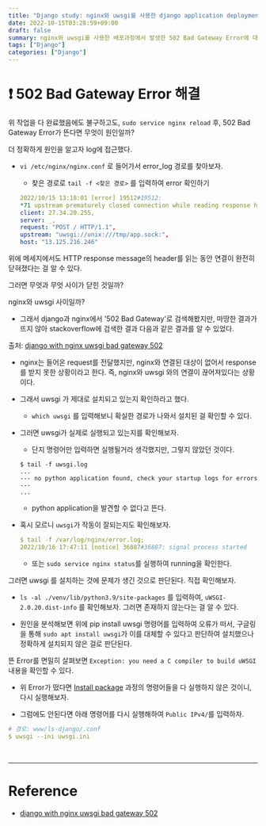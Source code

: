 ```yaml
---
title: "Django study: nginx와 uwsgi를 사용한 django application deployment 02 - 502 Bad Gateway Error"
date: 2022-10-15T03:28:59+09:00
draft: false
summary: nginx와 uwsgi를 사용한 배포과정에서 발생한 502 Bad Gateway Error에 대한 해결과정과 해결책을 정리해본다.
tags: ["Django"]
categories: ["Django"]
---
```


# ❗️ 502 Bad Gateway Error 해결

위 작업을 다 완료했음에도 불구하고도, `sudo service nginx reload` 후, 502 Bad Gateway Error가 뜬다면 무엇이 원인일까?

더 정확하게 원인을 알고자 log에 접근했다.

- `vi /etc/nginx/nginx.conf` 로 들어가서 error_log 경로를 찾아보자. 
    - 찾은 경로로 `tail -f <찾은 경로>` 를 입력하여 error 확인하기

    ```yml
    2022/10/15 13:18:01 [error] 19512#19512: 
    *71 upstream prematurely closed connection while reading response header from upstream, 
    client: 27.34.20.255, 
    server: _, 
    request: "POST / HTTP/1.1", 
    upstream: "uwsgi://unix:///tmp/app.sock:", 
    host: "13.125.216.246"
    ``` 

위에 메세지에서도 HTTP response message의 header를 읽는 동안 연결이 완전히 닫혀졌다는 걸 알 수 있다. 

그러면 무엇과 무엇 사이가 닫힌 것일까? 

nginx와 uwsgi 사이일까?  

- 그래서 django과 nginx에서 '502 Bad Gateway'로 검색해봤지만, 마땅한 결과가 뜨지 않아 stackoverflow에 검색한 결과 다음과 같은 결과를 알 수 있었다.

출처: [django with nginx uwsgi bad gateway 502](https://stackoverflow.com/questions/42063718/django-with-nginx-uwsgi-bad-gateway-502)

- nginx는 들어온 request를 전달했지만, nginx와 연결된 대상이 없어서 response를 받지 못한 상황이라고 한다. 즉, nginx와 uwsgi 와의 연결이 끊어져있다는 상황이다. 

- 그래서 uwsgi 가 제대로 설치되고 있는지 확인하라고 했다.
    - `which uwsgi` 를 입력해보니 확실한 경로가 나와서 설치된 걸 확인할 수 있다.

- 그러면 uwsgi가 실제로 실행되고 있는지를 확인해보자.
    - 단지 명령어만 입력하면 실행될거라 생각했지만, 그렇지 않았던 것이다. 

    ```
    $ tail -f uwsgi.log
    ...
    --- no python application found, check your startup logs for errors ---
    ...
    ```

    - python application을 발견할 수 없다고 뜬다. 

- 혹시 모르니 `uwsgi`가 작동이 잘되는지도 확인해보자. 

    ```yml
    $ tail -f /var/log/nginx/error.log;
    2022/10/16 17:47:11 [notice] 36887#36887: signal process started
    ```
    - 또는 `sudo service nginx status`를 실행하여 running을 확인한다.


그러면 uwsgi 를 설치하는 것에 문제가 생긴 것으로 판단된다. 직접 확인해보자.

- `ls -al ./venv/lib/python3.9/site-packages` 를 입력하여, `uWSGI-2.0.20.dist-info` 를 확인해보자. 그러면 존재하지 않는다는 걸 알 수 있다.

- 원인을 분석해보면 위에 pip install uwsgi 명령어를 입력하여 오류가 떠서, 구글링을 통해 `sudo apt install uwsgi`가 이를 대체할 수 있다고 판단하여 설치했으나 정확하게 설치되지 않은 걸로 판단된다.

뜬 Error를 면밀히 살펴보면 `Exception: you need a C compiler to build uWSGI` 내용을 확인할 수 있다. 

- 위 Error가 떴다면 [Install package](#51-install-package) 과정의 명령어들을 다 실행하지 않은 것이니, 다시 실행해보자. 


- 그럼에도 안된다면 아래 명령어를 다시 실행해하여 `Public IPv4/`를 입력하자. 

```yml
# 경로: www/ls-django/.conf
$ uwsgi --ini uwsgi.ini
```

&nbsp;

---

# Reference

- [django with nginx uwsgi bad gateway 502](https://stackoverflow.com/questions/42063718/django-with-nginx-uwsgi-bad-gateway-502)
